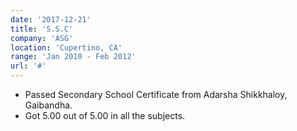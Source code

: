 ```yaml
---
date: '2017-12-21'
title: 'S.S.C'
company: 'ASG'
location: 'Cupertino, CA'
range: 'Jan 2010 - Feb 2012'
url: '#'
---
```


- Passed Secondary School Certificate from Adarsha Shikkhaloy, Gaibandha.
- Got 5.00 out of 5.00 in all the subjects.
